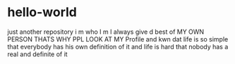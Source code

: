 # hello-world
just another repository
i m who I m I always give d best of MY OWN PERSON 
THATS WHY PPL LOOK AT MY Profile and kwn dat life is so simple 
that everybody has his own definition of it and 
life is hard that nobody has a real and definite of it
